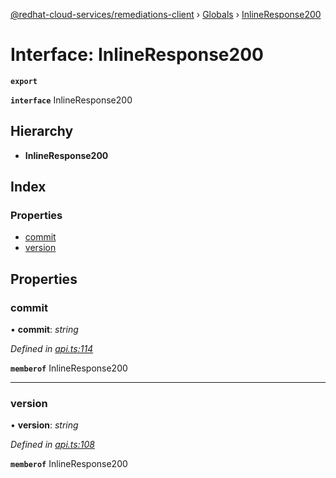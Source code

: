 [@redhat-cloud-services/remediations-client](../README.md) › [Globals](../globals.md) › [InlineResponse200](inlineresponse200.md)

# Interface: InlineResponse200

**`export`** 

**`interface`** InlineResponse200

## Hierarchy

* **InlineResponse200**

## Index

### Properties

* [commit](inlineresponse200.md#commit)
* [version](inlineresponse200.md#version)

## Properties

###  commit

• **commit**: *string*

*Defined in [api.ts:114](https://github.com/RedHatInsights/javascript-clients/blob/master/packages/remediations/api.ts#L114)*

**`memberof`** InlineResponse200

___

###  version

• **version**: *string*

*Defined in [api.ts:108](https://github.com/RedHatInsights/javascript-clients/blob/master/packages/remediations/api.ts#L108)*

**`memberof`** InlineResponse200
